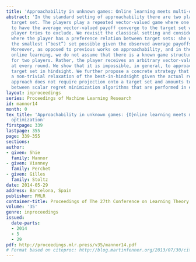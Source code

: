 ```yaml
---
title: 'Approachability in unknown games: Online learning meets multi-objective optimization'
abstract: 'In the standard setting of approachability there are two players and a
  target set. The players play a repeated vector-valued game where one of them wants
  to have the average vector-valued payoff converge to the target set which the other
  player tries to exclude. We revisit the classical setting and consider the setting
  where the player has a preference relation between target sets: she wishes to approach
  the smallest (“best”) set possible given the observed average payoffs in hindsight.
  Moreover, as opposed to previous works on approachability, and in the spirit of
  online learning, we do not assume that there is a known game structure with actions
  for two players. Rather, the player receives an arbitrary vector-valued reward vector
  at every round. We show that it is impossible, in general, to approach the best
  target set in hindsight. We further propose a concrete strategy that approaches
  a non-trivial relaxation of the best-in-hindsight given the actual rewards. Our
  approach does not require projection onto a target set and amounts to switching
  between scalar regret minimization algorithms that are performed in episodes.'
layout: inproceedings
series: Proceedings of Machine Learning Research
id: mannor14
month: 0
tex_title: 'Approachability in unknown games: {O}nline learning meets multi-objective
  optimization'
firstpage: 339
lastpage: 355
page: 339-355
sections: 
author:
- given: Shie
  family: Mannor
- given: Vianney
  family: Perchet
- given: Gilles
  family: Stoltz
date: 2014-05-29
address: Barcelona, Spain
publisher: PMLR
container-title: Proceedings of The 27th Conference on Learning Theory
volume: '35'
genre: inproceedings
issued:
  date-parts:
  - 2014
  - 5
  - 29
pdf: http://proceedings.mlr.press/v35/mannor14.pdf
# Format based on citeproc: http://blog.martinfenner.org/2013/07/30/citeproc-yaml-for-bibliographies/
---
```


